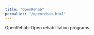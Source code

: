 ```yaml
---
title: "OpenRehab"
permalink: "/openrehab.html"
---
```


<p class="mb-4">OpenRehab: Open rehabilitation programs</p>
